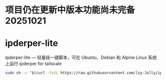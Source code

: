 # 项目仍在更新中版本功能尚未完备 20251021
# ipderper-lite
ipderper-lite — 轻量级一键脚本，可在 Ubuntu、Debian 和 Alpine Linux 系统上运行 ipderper for tailscale
```sh
sudo sh -c "$(curl -fsSL https://raw.githubusercontent.com/lzy-Jolly/ipderper-lite/main/install_ipderper.sh)"
```
